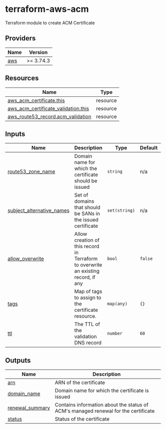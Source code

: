# terraform-aws-acm

Terraform module to create ACM Certificate

## Providers

| Name | Version |
|------|---------|
| <a name="provider_aws"></a> [aws](#provider\_aws) | >= 3.74.3 |

## Resources

| Name | Type |
|------|------|
| [aws_acm_certificate.this](https://registry.terraform.io/providers/hashicorp/aws/latest/docs/resources/acm_certificate) | resource |
| [aws_acm_certificate_validation.this](https://registry.terraform.io/providers/hashicorp/aws/latest/docs/resources/acm_certificate_validation) | resource |
| [aws_route53_record.acm_validation](https://registry.terraform.io/providers/hashicorp/aws/latest/docs/resources/route53_record) | resource |

## Inputs

| Name | Description | Type | Default | Required |
|------|-------------|------|---------|:--------:|
| <a name="input_route53_zone_name"></a> [route53\_zone\_name](#input\_route53\_zone\_name) | Domain name for which the certificate should be issued | `string` | n/a | yes |
| <a name="input_subject_alternative_names"></a> [subject\_alternative\_names](#input\_subject\_alternative\_names) | Set of domains that should be SANs in the issued certificate | `set(string)` | n/a | yes |
| <a name="input_allow_overwrite"></a> [allow\_overwrite](#input\_allow\_overwrite) | Allow creation of this record in Terraform to overwrite an existing record, if any | `bool` | `false` | no |
| <a name="input_tags"></a> [tags](#input\_tags) | Map of tags to assign to the certificate resource. | `map(any)` | `{}` | no |
| <a name="input_ttl"></a> [ttl](#input\_ttl) | The TTL of the validation DNS record | `number` | `60` | no |

## Outputs

| Name | Description |
|------|-------------|
| <a name="output_arn"></a> [arn](#output\_arn) | ARN of the certificate |
| <a name="output_domain_name"></a> [domain\_name](#output\_domain\_name) | Domain name for which the certificate is issued |
| <a name="output_renewal_summary"></a> [renewal\_summary](#output\_renewal\_summary) | Contains information about the status of ACM's managed renewal for the certificate |
| <a name="output_status"></a> [status](#output\_status) | Status of the certificate |